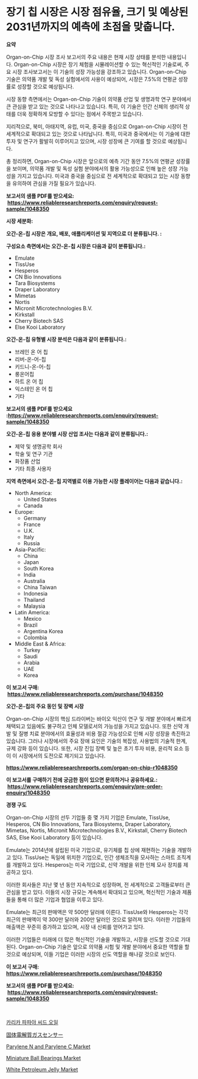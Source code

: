 <p><h1>장기 칩 시장은 시장 점유율, 크기 및 예상된 2031년까지의 예측에 초점을 맞춥니다.</h1></p><p><strong>요약</strong></p>
<p><p>Organ-on-Chip 시장 조사 보고서의 주요 내용은 현재 시장 상태를 분석한 내용입니다. Organ-on-Chip 시장은 장기 체험을 시뮬레이션할 수 있는 혁신적인 기술로써, 주요 시장 조사보고서는 이 기술의 성장 가능성을 강조하고 있습니다. Organ-on-Chip 기술은 의약품 개발 및 독성 실험에서의 사용이 예상되어, 시장은 7.5%의 연평균 성장률로 성장할 것으로 예상됩니다.</p><p>시장 동향 측면에서는 Organ-on-Chip 기술이 의약품 산업 및 생명과학 연구 분야에서 큰 관심을 받고 있는 것으로 나타나고 있습니다. 특히, 이 기술은 인간 신체의 생리적 상태를 더욱 정확하게 모방할 수 있다는 점에서 주목받고 있습니다.</p><p>지리적으로, 북미, 아태지역, 유럽, 미국, 중국을 중심으로 Organ-on-Chip 시장이 전 세계적으로 확대되고 있는 것으로 나타납니다. 특히, 미국과 중국에서는 이 기술에 대한 투자 및 연구가 활발히 이루어지고 있으며, 시장 성장에 큰 기여를 할 것으로 예상됩니다.</p><p>총 정리하면, Organ-on-Chip 시장은 앞으로의 예측 기간 동안 7.5%의 연평균 성장률을 보이며, 의약품 개발 및 독성 실험 분야에서의 활용 가능성으로 인해 높은 성장 가능성을 가지고 있습니다. 미국과 중국을 중심으로 전 세계적으로 확대되고 있는 시장 동향을 유의하여 관심을 가질 필요가 있습니다.</p></p>
<p><strong>보고서의 샘플 PDF를 받으세요: &nbsp;<a href="https://www.reliableresearchreports.com/enquiry/request-sample/1048350">https://www.reliableresearchreports.com/enquiry/request-sample/1048350</a></strong></p>
<p><strong>시장 세분화:</strong></p>
<p><strong> 오간-온-칩 시장은 개요, 배포, 애플리케이션 및 지역으로 더 분류됩니다. :</strong></p>
<p><strong>구성요소 측면에서는 오간-온-칩 시장은 다음과 같이 분류됩니다.:</strong></p>
<p><ul><li>Emulate</li><li>TissUse</li><li>Hesperos</li><li>CN Bio Innovations</li><li>Tara Biosystems</li><li>Draper Laboratory</li><li>Mimetas</li><li>Nortis</li><li>Micronit Microtechnologies B.V.</li><li>Kirkstall</li><li>Cherry Biotech SAS</li><li>Else Kooi Laboratory</li></ul></p>
<p><strong> 오간-온-칩 유형별 시장 분석은 다음과 같이 분류됩니다.:</strong></p>
<p><ul><li>브레인 온 어 칩</li><li>리버-온-어-칩</li><li>키드니-온-어-칩</li><li>룽온어칩</li><li>하트 온 어 칩</li><li>익스테인 온 어 칩</li><li>기타</li></ul></p>
<p><strong>보고서의 샘플 PDF를 받으세요 :<a href="https://www.reliableresearchreports.com/enquiry/request-sample/1048350">https://www.reliableresearchreports.com/enquiry/request-sample/1048350</a></strong></p>
<p><strong> 오간-온-칩 응용 분야별 시장 산업 조사는 다음과 같이 분류됩니다.:</strong></p>
<p><ul><li>제약 및 생명공학 회사</li><li>학술 및 연구 기관</li><li>화장품 산업</li><li>기타 최종 사용자</li></ul></p>
<p><strong>지역 측면에서 오간-온-칩 지역별로 이용 가능한 시장 플레이어는 다음과 같습니다.:</strong></p>
<p><ul>
    <li>
        North America:
        <ul>
            <li>United States</li>
            <li>Canada</li>
        </ul>
    </li>
    <li>
        Europe:
        <ul>
            <li>Germany</li>
            <li>France</li>
            <li>U.K.</li>
            <li>Italy</li>
            <li>Russia</li>
        </ul>
    </li>
    <li>
        Asia-Pacific:
        <ul>
            <li>China</li>
            <li>Japan</li>
            <li>South Korea</li>
            <li>India</li>
            <li>Australia</li>
            <li>China Taiwan</li>
            <li>Indonesia</li>
            <li>Thailand</li>
            <li>Malaysia</li>
        </ul>
    </li>
    <li>
        Latin America:
        <ul>
            <li>Mexico</li>
            <li>Brazil</li>
            <li>Argentina Korea</li>
            <li>Colombia</li>
        </ul>
    </li>
    <li>
        Middle East & Africa:
        <ul>
            <li>Turkey</li>
            <li>Saudi</li>
            <li>Arabia</li>
            <li>UAE</li>
            <li>Korea</li>
        </ul>
    </li>
    </ul></p>
<p><strong>이 보고서 구매: &nbsp;<a href="https://www.reliableresearchreports.com/purchase/1048350">https://www.reliableresearchreports.com/purchase/1048350</a></strong></p>
<p><strong>오간-온-칩의 주요 동인 및 장벽 시장</strong></p>
<p><p>Organ-on-Chip 시장의 핵심 드라이버는 바이오 익산이 연구 및 개발 분야에서 빠르게 채택되고 있음에도 불구하고 인체 모델로서의 가능성을 가지고 있습니다. 또한 신약 개발 및 질병 치료 분야에서의 효율성과 비용 절감 가능성으로 인해 시장 성장을 촉진하고 있습니다. 그러나 시장에서의 주요 장애 요인은 기술의 복잡성, 사용법의 기술적 한계, 규제 강화 등이 있습니다. 또한, 시장 진입 장벽 및 높은 초기 투자 비용, 윤리적 요소 등이 이 시장에서의 도전으로 제기되고 있습니다.</p></p>
<p><strong><a href="https://www.reliableresearchreports.com/organ-on-chip-r1048350">https://www.reliableresearchreports.com/organ-on-chip-r1048350</a></strong></p>
<p><strong>이 보고서를 구매하기 전에 궁금한 점이 있으면 문의하거나 공유하세요.: &nbsp;<a href="https://www.reliableresearchreports.com/enquiry/pre-order-enquiry/1048350">https://www.reliableresearchreports.com/enquiry/pre-order-enquiry/1048350</a></strong></p>
<p><strong>경쟁 구도</strong></p>
<p><p>Organ-on-Chip 시장의 선두 기업들 중 몇 가지 기업은 Emulate, TissUse, Hesperos, CN Bio Innovations, Tara Biosystems, Draper Laboratory, Mimetas, Nortis, Micronit Microtechnologies B.V., Kirkstall, Cherry Biotech SAS, Else Kooi Laboratory 등이 있습니다.</p><p>Emulate는 2014년에 설립된 미국 기업으로, 유기체를 칩 상에 재현하는 기술을 개발하고 있다. TissUse는 독일에 위치한 기업으로, 인간 생체조직을 모사하는 스마트 조직계를 개발하고 있다. Hesperos는 미국 기업으로, 신약 개발을 위한 인체 모사 장치를 제공하고 있다.</p><p>이러한 회사들은 지난 몇 년 동안 지속적으로 성장하며, 전 세계적으로 고객들로부터 큰 관심을 받고 있다. 이들의 시장 규모는 계속해서 확대되고 있으며, 혁신적인 기술과 제품들을 통해 더 많은 기업과 협업을 이루고 있다.</p><p>Emulate는 최근의 판매액은 약 500만 달러에 이른다. TissUse와 Hesperos는 각각 최근의 판매액이 약 300만 달러와 200만 달러인 것으로 알려져 있다. 이러한 기업들의 매출액은 꾸준히 증가하고 있으며, 시장 내 신뢰를 얻어가고 있다.</p><p>이러한 기업들은 미래에 더 많은 혁신적인 기술을 개발하고, 시장을 선도할 것으로 기대된다. Organ-on-Chip 기술은 앞으로 의약품 시험 및 개발 분야에서 중요한 역할을 할 것으로 예상되며, 이들 기업은 이러한 시장의 선도 역할을 해나갈 것으로 보인다.</p></p>
<p><strong>이 보고서 구매: &nbsp; <a href="https://www.reliableresearchreports.com/purchase/1048350">https://www.reliableresearchreports.com/purchase/1048350</a></strong></p>
<p><strong>보고서의 샘플 PDF를 받으세요: &nbsp;<a href="https://www.reliableresearchreports.com/enquiry/request-sample/1048350">https://www.reliableresearchreports.com/enquiry/request-sample/1048350</a></strong><strong></strong></p>
<p>&nbsp;</p>
<p><p><a href="https://github.com/vs10l4sfg5c/Market-Research-Report-List-1/blob/main/774429223266.md">카리카 파파야 씨드 오일</a></p><p><a href="https://github.com/cnnriuez22368/Market-Research-Report-List-1/blob/main/401767524445.md">固体電解質ガスセンサー</a></p><p><a href="https://www.linkedin.com/pulse/parylene-n-c-market-size-2024-2031-global-industrial-analysis-3lf6c?trackingId=7BOV8tROdNsmdiz9tuUUuA%3D%3D">Parylene N and Parylene C Market</a></p><p><a href="https://github.com/bmorecock/Market-Research-Report-List-2/blob/main/miniature-ball-bearings-market.md">Miniature Ball Bearings Market</a></p><p><a href="https://issuu.com/reportprime-2/docs/white-petroleum-jelly-market-size-2030.pptx">White Petroleum Jelly Market</a></p></p>